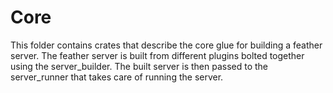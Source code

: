 # Core
This folder contains crates that describe the core glue for building a feather server.
The feather server is built from different plugins bolted together using the server_builder.
The built server is then passed to the server_runner that takes care of running the server.

